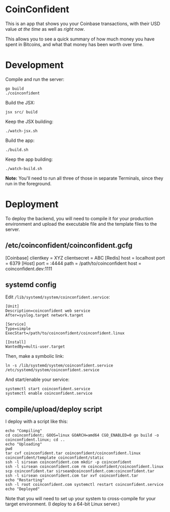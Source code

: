 # CoinConfident

This is an app that shows you your Coinbase transactions, with their USD value _at the time_ as well as _right now_.

This allows you to see a quick summary of how much money you have spent in Bitcoins, and what that money has been worth over time.

# Development

Compile and run the server:

```
go build
./coinconfident
```

Build the JSX:

```
jsx src/ build
```

Keep the JSX building:

```
./watch-jsx.sh
```

Build the app:

```
./build.sh
```

Keep the app building:

```
./watch-build.sh
```

**Note:** You'll need to run all three of those in separate Terminals, since they run in the foreground.

# Deployment

To deploy the backend, you will need to compile it for your production environment and upload the executable file and the template files to the server.

## /etc/coinconfident/coinconfident.gcfg

[Coinbase]
clientkey = XYZ
clientsecret = ABC
[Redis]
host = localhost
port = 6379
[Host]
port = :4444
path = /path/to/coinconfident
host = coinconfident.dev:1111

## systemd config

Edit `/lib/systemd/system/coinconfident.service`:

```
[Unit]
Description=coinconfident web service
After=syslog.target network.target

[Service]
Type=simple
ExecStart=/path/to/coinconfident/coinconfident.linux

[Install]
WantedBy=multi-user.target
```

Then, make a symbolic link:

```
ln -s /lib/systemd/system/coinconfident.service /etc/systemd/system/coinconfident.service
```

And start/enable your service:

```
systemctl start coinconfident.service
systemctl enable coinconfident.service
```

## compile/upload/deploy script

I deploy with a script like this:

```
echo "Compiling"
cd coinconfident; GOOS=linux GOARCH=amd64 CGO_ENABLED=0 go build -o coinconfident.linux; cd ..
echo "Uploading"
pwd
tar cvf coinconfident.tar coinconfident/coinconfident.linux coinconfident/template coinconfident/static
ssh -l sirsean coinconfident.com mkdir -p coinconfident
ssh -l sirsean coinconfident.com rm coinconfident/coinconfident.linux
scp coinconfident.tar sirsean@coinconfident.com:coinconfident.tar
ssh -l sirsean coinconfident.com tar xvf coinconfident.tar
echo "Restarting"
ssh -l root coinconfident.com systemctl restart coinconfident.service
echo "Deployed"

```

Note that you will need to set up your system to cross-compile for your target environment. (I deploy to a 64-bit Linux server.)

